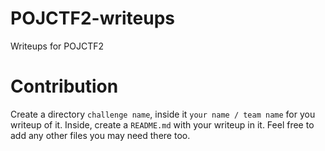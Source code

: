 # POJCTF2-writeups
Writeups for POJCTF2
# Contribution
Create a directory `challenge name`, inside it `your name / team name` for you writeup of it.
Inside, create a `README.md` with your writeup in it. Feel free to add any other files you may need there too.
